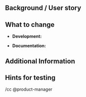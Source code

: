 <!--- Provide a general summary of the change in the Title above -->

## Background / User story

<!-- Introduction on why the change is requested, brief description of the value it should bring. -->
<!-- Please mention any related issues and link them here -->

## What to change

- **Development:**
<!-- Describe the functionality which needs to be implemented/changed -->
<!-- Mention any implementation deatils -->
- **Documentation:**
<!-- Descrive any documentation related changes -->

## Additional Information

<!-- Describe additional information that needs to be considered for this change -->
<!-- e.g. technical requirements which needs to be met -->
<!-- links to the research, findings, spikes and so on -->

## Hints for testing 
<!-- Optional -->

/cc @product-manager
